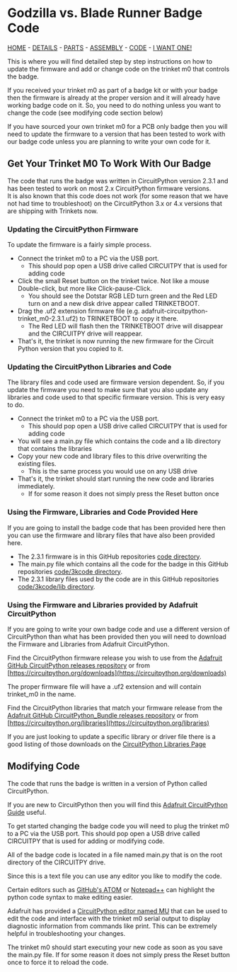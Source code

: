 # Godzilla vs. Blade Runner Badge Code

[HOME](/) - [DETAILS](3kbadge_details.md) - [PARTS](3kbadge_components.md) - [ASSEMBLY](3kbadge_assembly.md) - [CODE](3kbadge_code.md) - [I WANT ONE!](3kbadge_i_want_one.md)

This is where you will find detailed step by step instructions on how to update the firmware and add or change code on the trinket m0 that controls the badge.

If you received your trinket m0 as part of a badge kit or with your badge then the firmware is already at the proper version and it will already have working badge code on it.
So, you need to do nothing unless you want to change the code (see modifying code section below)

If you have sourced your own trinket m0 for a PCB only badge then you will need to update the firmware to a version that has been tested to work with our badge code unless you are planning to write your own code for it.

## Get Your Trinket M0 To Work With Our Badge

The code that runs the badge was written in CircuitPython version 2.3.1 and has been tested to work on most 2.x CircuitPython firmware versions.  
It is also known that this code does not work (for some reason that we have not had time to troubleshoot) on the CircuitPython 3.x or 4.x versions that are shipping with Trinkets now.

### Updating the CircuitPython Firmware

To update the firmware is a fairly simple process.

* Connect the trinket m0 to a PC via the USB port.
  * This should pop open a USB drive called CIRCUITPY that is used for adding code
* Click the small Reset button on the trinket twice.  Not like a mouse Double-click, but more like Click-pause-Click.
  * You should see the Dotstar RGB LED turn green and the Red LED turn on and a new disk drive appear called TRINKETBOOT.
* Drag the .uf2 extension firmware file (e.g. adafruit-circuitpython-trinket_m0-2.3.1.uf2) to TRINKETBOOT to copy it there.
  * The Red LED will flash then the TRINKETBOOT drive will disappear and the CIRCUITPY drive will reappear.
* That's it, the trinket is now running the new firmware for the Circuit Python version that you copied to it.

### Updating the CircuitPython Libraries and Code

The library files and code used are firmware version dependent.  So, if you update the firmware you need to make sure that you also update any libraries and code used to that specific firmware version.
This is very easy to do.

* Connect the trinket m0 to a PC via the USB port.
  * This should pop open a USB drive called CIRCUITPY that is used for adding code
* You will see a main.py file which contains the code and a lib directory that contains the libraries
* Copy your new code and library files to this drive overwriting the existing files.
  * This is the same process you would use on any USB drive
* That's it, the trinket should start running the new code and libraries immediately.
  * If for some reason it does not simply press the Reset button once

### Using the Firmware, Libraries and Code Provided Here

If you are going to install the badge code that has been provided here then you can use the firmware and library files that have also been provided here.

* The 2.3.1 firmware is in this GitHub repositories [code directory](https://GitHub.com/gowenrw/3k_badge/tree/master/code).
* The main.py file which contains all the code for the badge in this GitHub repositories [code/3kcode directory](https://GitHub.com/gowenrw/3k_badge/tree/master/code/3kcode).
* The 2.3.1 library files used by the code are in this GitHub repositories [code/3kcode/lib directory](https://GitHub.com/gowenrw/3k_badge/tree/master/code/3kcode/lib).

### Using the Firmware and Libraries provided by Adafruit CircuitPython

If you are going to write your own badge code and use a different version of CircuitPython than what has been provided then you will need to download the Firmware and Libraries from Adafruit CircuitPython.

Find the CircuitPython firmware release you wish to use from the [Adafruit GitHub CircuitPython releases repository](https://GitHub.com/adafruit/circuitpython/releases) or from [https://circuitpython.org/downloads](https://circuitpython.org/downloads)

The proper firmware file will have a .uf2 extension and will contain trinket_m0 in the name.

Find the CircuitPython libraries that match your firmware release from the [Adafruit GitHub CircuitPython_Bundle releases repository](https://GitHub.com/adafruit/Adafruit_CircuitPython_Bundle/releases) or from [https://circuitpython.org/libraries](https://circuitpython.org/libraries)

If you are just looking to update a specific library or driver file there is a good listing of those downloads on the [CircuitPython Libraries Page](https://circuitpython.readthedocs.io/projects/bundle/en/latest/drivers.html)

## Modifying Code

The code that runs the badge is written in a version of Python called CircuitPython.

If you are new to CircuitPython then you will find this [Adafruit CircuitPython Guide](https://learn.adafruit.com/adafruit-trinket-m0-circuitpython-arduino/what-is-circuitpython) useful.

To get started changing the badge code you will need to plug the trinket m0 to a PC via the USB port.
This should pop open a USB drive called CIRCUITPY that is used for adding or modifying code.

All of the badge code is located in a file named main.py that is on the root directory of the CIRCUITPY drive.

Since this is a text file you can use any editor you like to modify the code.

Certain editors such as [GitHub's ATOM](https://atom.io/) or [Notepad++](https://notepad-plus-plus.org/) can highlight the python code syntax to make editing easier.

Adafruit has provided a [CircuitPython editor named MU](https://learn.adafruit.com/adafruit-trinket-m0-circuitpython-arduino/installing-mu-editor) that can be used to edit the code and interface with the trinket m0 serial output to display diagnostic information from commands like print.
This can be extremely helpful in troubleshooting your changes.

The trinket m0 should start executing your new code as soon as you save the main.py file.
If for some reason it does not simply press the Reset button once to force it to reload the code.
